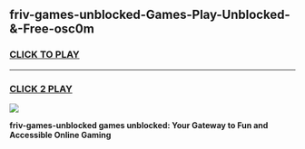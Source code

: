 
## friv-games-unblocked-Games-Play-Unblocked-&-Free-osc0m
<h3>
<a href="https://premium76.site?title=friv-games-unblocked&ref=24A">CLICK TO PLAY</a></h3>
<hr>

<h3>
<a href="https://premium76.site?title=friv-games-unblocked&ref=24A">CLICK 2 PLAY</a>
  
</h3>

<a href="https://premium76.site?title=friv-games-unblocked&ref=24A"><img src="https://clearcache.store/games.png"></a>


**friv-games-unblocked games unblocked: Your Gateway to Fun and Accessible Online Gaming**
